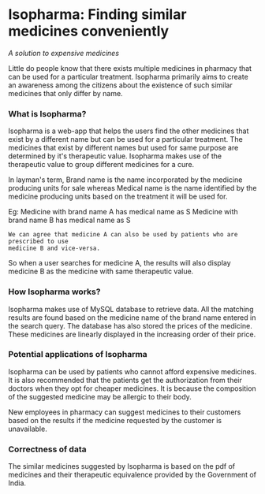 Isopharma: Finding similar medicines conveniently
==================================================

*A solution to expensive medicines*

Little do people know that there exists multiple medicines in pharmacy that can be used
for a particular treatment. Isopharma primarily aims to create an awareness among the
citizens about the existence of such similar medicines that only differ by name.

### What is Isopharma?

Isopharma is a web-app that helps the users find the other medicines that exist by a 
different name but can be used for a particular treatment. The medicines that exist by
different names but used for same purpose are determined by it's therapeutic value.
Isopharma makes use of the therapeutic value to group different medicines for a cure.

In layman's term, Brand name is the name incorporated by the medicine producing units
for sale whereas Medical name is the name identified by the medicine producing units
based on the treatment it will be used for.

Eg: Medicine with brand name A has medical name as S
    Medicine with brand name B has medical name as S
    
    We can agree that medicine A can also be used by patients who are prescribed to use
    medicine B and vice-versa.

So when a user searches for medicine A, the results will also display medicine B as
the medicine with same therapeutic value.

### How Isopharma works?

Isopharma makes use of MySQL database to retrieve data. All the matching results are 
found based on the medicine name of the brand name entered in the search query.
The database has also stored the prices of the medicine. These medicines are linearly
displayed in the increasing order of their price.

### Potential applications of Isopharma

Isopharma can be used by patients who cannot afford expensive medicines. It is also 
recommended that the patients get the authorization from their doctors when they opt
for cheaper medicines. It is because the composition of the suggested medicine may be
allergic to their body. 

New employees in pharmacy can suggest medicines to their customers based on the results
if the medicine requested by the customer is unavailable.

### Correctness of data

The similar medicines suggested by Isopharma is based on the pdf of medicines and their
therapeutic equivalence provided by the Government of India.

